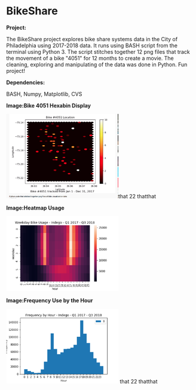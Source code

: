 # BikeShare
**Project:**

The BikeShare project explores bike share systems data in the City of Philadelphia using 2017-2018 data. It runs using BASH script from the terminal using Python 3. The script stitches together 12 png files that track the movement of a bike "4051" for 12 months to create a movie. The cleaning, exploring and manipulating of the data was done in Python. Fun project!

 **Dependencies:**

BASH, Numpy, Matplotlib, CVS

**Image:Bike 4051 Hexabin Display**

<img src="bike.png" width="300" >that
22
thatthat

**Image:Heatmap Usage**

<img src="heatfig.png" width="300" >

**Image:Frequency Use by the Hour**

<img src="hourfig.png" width="300" >
that
22
thatthat
